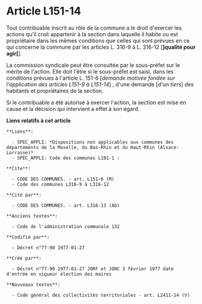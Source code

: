 # Article L151-14

Tout contribuable inscrit au rôle de la commune a le droit d'exercer les actions qu'il croit appartenir à la section dans
laquelle il habite ou est propriétaire dans les mêmes conditions que celles qui sont prévues en ce qui concerne la commune
par les articles L. 316-9 à L. 316-12 [**]qualité pour agir[**]. 

La commission syndicale peut être consultée par le sous-préfet sur le mérite de l'action. Elle doit l'être si le sous-préfet
est saisi, dans les conditions prévues à l'article L. 151-6 [*demande motivée fondée sur l'application des articles L151-9 à
L151-14*] , d'une demande [*d'un tiers*] des habitants et propriétaires de la section. 

Si le contribuable a été autorisé à exercer l'action, la section est mise en cause et la décision qui intervient a effet à
son égard.

**Liens relatifs à cet article**

	**Liens**:

	  - SPEC_APPLI: *Dispositions non applicables aux communes des départements de la Moselle, du Bas-Rhin et du Haut-Rhin (Alsace-Lorraine)*
	  - SPEC_APPLI: Code des communes L181-1 :

	**Cite**:

	  - CODE DES COMMUNES. - art. L151-6 (M)
	  - Code des communes L316-9 à L316-12

	**Cité par**:

	  - CODE DES COMMUNES. - art. L316-13 (Ab)

	**Anciens textes**:

	  - Code de l'administration communale 132

	**Codifié par**:

	  - Décret n°77-90 1977-01-27

	**Créé par**:

	  - Décret n°77-90 1977-01-27 JORF et JONC 3 février 1977 date d'entrée en vigueur élection des maires

	**Nouveaux textes**:

	  - Code général des collectivités territoriales - art. L2411-14 (V)
